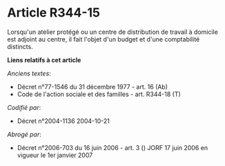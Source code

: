 # Article R344-15

Lorsqu'un atelier protégé ou un centre de distribution de travail à domicile est adjoint au centre, il fait l'objet d'un
budget et d'une comptabilité distincts.

**Liens relatifs à cet article**

_Anciens textes_:

  - Décret n°77-1546 du 31 décembre 1977 - art. 16 (Ab)
  - Code de l'action sociale et des familles - art. R344-18 (T)

_Codifié par_:

  - Décret n°2004-1136 2004-10-21

_Abrogé par_:

  - Décret n°2006-703 du 16 juin 2006 - art. 3 () JORF 17 juin 2006 en vigueur le 1er janvier 2007
